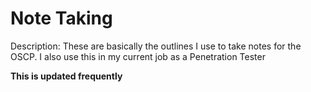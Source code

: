 # Note Taking 
Description: These are basically the outlines I use to take notes for the OSCP. I also use this in my current job as a Penetration Tester

**This is updated frequently**
